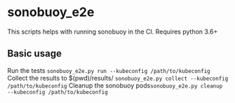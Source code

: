 # sonobuoy_e2e

This scripts helps with running sonobuoy in the CI. Requires python 3.6+

## Basic usage
Run the tests `sonobuoy_e2e.py run --kubeconfig /path/to/kubeconfig`
Collect the results to $(pwd)/results/ `sonobuoy_e2e.py collect --kubeconfig /path/to/kubeconfig`
Cleanup the sonobuoy pods`sonobuoy_e2e.py cleanup --kubeconfig /path/to/kubeconfig`
